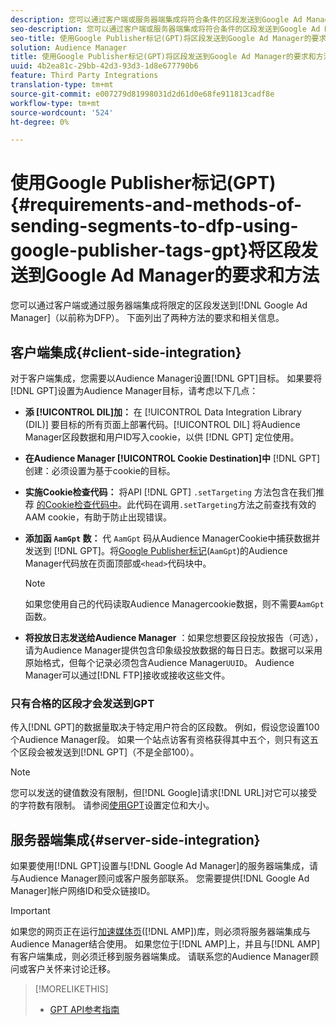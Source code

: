 ```yaml
---
description: 您可以通过客户端或服务器端集成将符合条件的区段发送到Google Ad Manager。 下面列出了两种方法的要求和相关信息。
seo-description: 您可以通过客户端或服务器端集成将符合条件的区段发送到Google Ad Manager。 下面列出了两种方法的要求和相关信息。
seo-title: 使用Google Publisher标记(GPT)将区段发送到Google Ad Manager的要求和方法
solution: Audience Manager
title: 使用Google Publisher标记(GPT)将区段发送到Google Ad Manager的要求和方法
uuid: 4b2ea81c-29bb-42d3-93d3-1d8e677790b6
feature: Third Party Integrations
translation-type: tm+mt
source-git-commit: e007279d81998031d2d61d0e68fe911813cadf8e
workflow-type: tm+mt
source-wordcount: '524'
ht-degree: 0%

---
```



# 使用Google Publisher标记(GPT){#requirements-and-methods-of-sending-segments-to-dfp-using-google-publisher-tags-gpt}将区段发送到Google Ad Manager的要求和方法

您可以通过客户端或通过服务器端集成将限定的区段发送到[!DNL Google Ad Manager]（以前称为DFP）。 下面列出了两种方法的要求和相关信息。

## 客户端集成{#client-side-integration}

对于客户端集成，您需要以Audience Manager设置[!DNL GPT]目标。 如果要将[!DNL GPT]设置为Audience Manager目标，请考虑以下几点：

* **添 [!UICONTROL DIL]加：** 在 [!UICONTROL Data Integration Library (DIL)] 要目标的所有页面上部署代码。[!UICONTROL DIL] 将Audience Manager区段数据和用户ID写入cookie，以供 [!DNL GPT] 定位使用。

* **在Audience Manager [!UICONTROL Cookie Destination]中** [!DNL GPT] 创建：必须设置为基于cookie的目标。

* **实施Cookie检查代码：** 将API [!DNL GPT] `.setTargeting` 方法包含在我们推荐 [的Cookie检查代码中](../../integration/gpt-aam-destination/gpt-aam-modify-api.md)。此代码在调用`.setTargeting`方法之前查找有效的AAM cookie，有助于防止出现错误。

* **添加函 `AamGpt` 数：** 代 `AamGpt` 码从Audience ManagerCookie中捕获数据并发送到 [!DNL GPT]。将[Google Publisher标记](../../integration/gpt-aam-destination/gpt-aam-aamgpt-code.md)(`AamGpt`)的Audience Manager代码放在页面顶部或`<head>`代码块中。

   >[!NOTE]
   >
   >如果您使用自己的代码读取Audience Managercookie数据，则不需要`AamGpt`函数。

* **将投放日志发送给Audience Manager** ：如果您想要区段投放报告（可选），请为Audience Manager提供包含印象级投放数据的每日日志。数据可以采用原始格式，但每个记录必须包含Audience Manager`UUID`。 Audience Manager可以通过[!DNL FTP]接收或接收这些文件。

### 只有合格的区段才会发送到GPT

传入[!DNL GPT]的数据量取决于特定用户符合的区段数。 例如，假设您设置100个Audience Manager段。 如果一个站点访客有资格获得其中五个，则只有这五个区段会被发送到[!DNL GPT]（不是全部100）。

>[!NOTE]
>
>您可以发送的键值数没有限制，但[!DNL Google]请求[!DNL URL]对它可以接受的字符数有限制。 请参阅[使用GPT](https://support.google.com/dfp_premium/bin/answer.py?hl=en&amp;answer=1697712)设置定位和大小。

## 服务器端集成{#server-side-integration}

如果要使用[!DNL GPT]设置与[!DNL Google Ad Manager]的服务器端集成，请与Audience Manager顾问或客户服务部联系。 您需要提供[!DNL Google Ad Manager]帐户网络ID和受众链接ID。

>[!IMPORTANT]
>
>如果您的网页正在运行[加速媒体页](https://www.ampproject.org/)([!DNL AMP])库，则必须将服务器端集成与Audience Manager结合使用。 如果您位于[!DNL AMP]上，并且与[!DNL AMP]有客户端集成，则必须迁移到服务器端集成。 请联系您的Audience Manager顾问或客户关怀来讨论迁移。

>[!MORELIKETHIS]
>
>* [GPT API参考指南](https://support.google.com/dfp_premium/bin/answer.py?hl=en&amp;answer=1650154)


